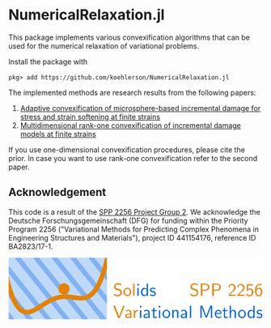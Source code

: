 # NumericalRelaxation.jl

This package implements various convexification algorithms that can be used for the numerical relaxation of variational problems.

Install the package with

```
pkg> add https://github.com/koehlerson/NumericalRelaxation.jl
```

The implemented methods are research results from the following papers:

1. [Adaptive convexification of microsphere-based incremental damage for stress and strain softening at finite strains](https://link.springer.com/article/10.1007/s00707-022-03332-1)
2. [Multidimensional rank-one convexification of incremental damage models at finite strains](https://arxiv.org/abs/2211.14318)

If you use one-dimensional convexification procedures, please cite the prior.
In case you want to use rank-one convexification refer to the second paper.

## Acknowledgement

This code is a result of the [SPP 2256 Project Group 2](https://spp2256.ur.de/research/members-2020/2023).
We acknowledge the Deutsche Forschungsgemeinschaft (DFG) for funding within the Priority
Program 2256 ("Variational Methods for Predicting Complex Phenomena in Engineering Structures and Materials"),
project ID 441154176, reference ID BA2823/17-1.

![spp-logo](docs/assets/spp-logo.png)
